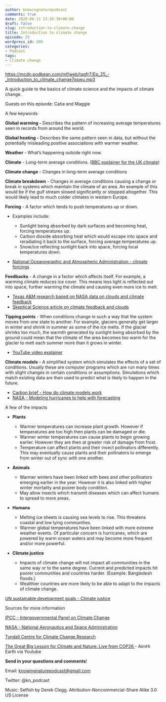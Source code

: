 ```yaml
---
author: knowingnaturepodcast
comments: true
date: 2020-08-13 13:26:30+00:00
draft: false
slug: introduction-to-climate-change
title: Introduction to climate change
episode: 25
wordpress_id: 289
categories:
- Podcast
tags:
- Climate change
---
```


https://mcdn.podbean.com/mf/web/tagfr7/Ep_25_-_Introduction_to_climate_change7qswu.mp3

A quick guide to the basics of climate science and the impacts of climate
change.

Guests on this episode: Catia and Maggie

A few keywords

**Global warming -** Describes the pattern of increasing average temperatures
seen in records from around the world.

**Global heating -** Describes the same pattern seen in data, but without the
potentially misleading positive associations with warmer weather.

**Weather** \- What’s happening outside right now.

**Climate** \- Long-term average conditions. ([BBC explainer for the UK climate](https://www.bbc.co.uk/bitesize/guides/zpykxsg))

**Climate change** \- Changes in long-term average conditions

**Climate breakdown** \- Changes in average conditions causing a change or
break in systems which maintain the climate of an area. An example of this
would be if the gulf stream slowed significantly or stopped altogether. This
would likely lead to much colder climates in western Europe.

**Forcing** \- A factor which tends to push temperatures up or down.

  * Examples include: 
    * Sunlight being absorbed by dark surfaces and becoming heat, forcing temperatures up.
    * Carbon dioxide absorbing heat which would escape into space and reradiating it back to the surface, forcing average temperatures up.
    * Snow/ice reflecting sunlight back into space, forcing local temperatures down.

  * [National Oceanographic and Atmospheric Administration - climate forcings](https://www.climate.gov/maps-data/primer/climate-forcing)

**Feedbacks** \- A change in a factor which affects itself.  For example, a
warming climate reduces ice cover. This means less light is reflected out into
space, further warming the climate and causing even more ice to melt.

  * [Texas A&M research based on NASA data on clouds and climate feedback](https://www.nasa.gov/topics/earth/features/amplified-warming.html)
  * [Skeptical Science article on climate feedback and clouds](https://www.skepticalscience.com/clouds-negative-feedback.htm)

**Tipping points** \- When conditions change in such a way that the system
moves from one state to another. For example, glaciers generally get larger in
winter and shrink in summer as some of the ice melts. If the glacier shrinks
too much, the warmth generated by sunlight being absorbed by the ground could
mean that the climate of the area becomes too warm for the glacier to melt
each summer more than it grows in winter.

  * [YouTube video explainer](https://www.youtube.com/watch?v=kmJV-udjuao)

**Climate models** \- A simplified system which simulates the effects of a set
of conditions. Usually these are computer programs which are run many times
with slight changes in certain conditions or assumptions. Simulations which
match existing data are then used to predict what is likely to happen in the
future.

  * [Carbon brief - How do climate models work](https://www.carbonbrief.org/qa-how-do-climate-models-work)
  * [NASA - Modeling hurricanes to help with forecasting](https://www.nasa.gov/feature/goddard/2016/nasa-scientists-explain-the-art-of-creating-digital-hurricanes)

A few of the impacts

  * **Plants**
    * Warmer temperatures can increase plant growth. However if temperatures are too high then plants can be damaged or die. 
    * Warmer winter temperatures can cause plants to begin growing earlier. However they are then at greater risk of damage from frost.
    * Temperature can affect plants and their insect pollinators differently. This may eventually cause plants and their pollinators to emerge from winter out of sync with one another.

  * **Animals**
    * Warmer winters have been linked with bees and other pollinators emerging earlier in the year. However it is also linked with higher winter mortality and poorer body condition.
    * May allow insects which transmit diseases which can affect humans to spread to more areas.

  * **Humans**
    * Melting ice sheets is causing sea levels to rise. This threatens coastal and low lying communities.
    * Warmer global temperatures have been linked with more extreme weather events. Of particular concern is hurricanes, which are powered by warm ocean waters and may become more frequent and/or more powerful.

  * **Climate justice**
    * Impacts of climate change will not impact all communities in the same way or to the same degree. Current and predicted impacts hit poorer communities and countries harder. (Example: Bangledesh floods.) 
    * Wealthier countries are more likely to be able to adapt to the impacts of climate change.

[UN sustainable development goals - Climate justice](https://www.un.org/sustainabledevelopment/blog/2019/05/climate-justice/)

Sources for more information

[IPCC - Intergovernmental Panel on Climate Change](https://www.ipcc.ch/)

[NASA - National Aeronautics and Space Administration](https://climate.nasa.gov/)

[Tyndall Centre for Climate Change Research](https://www.tyndall.ac.uk/)

[The Great Big Lesson for Climate and Nature: Live from COP26 ](https://youtu.be/HExapQfulPg)\- AimHi Earth via Youtube

**Send in your questions and comments**!

Email: knowingnaturepodcast@gmail.com

Twitter: @kn_podcast

Music: Selfish by Derek Clegg. Attribution-Noncommercial-Share Alike 3.0 US
License

